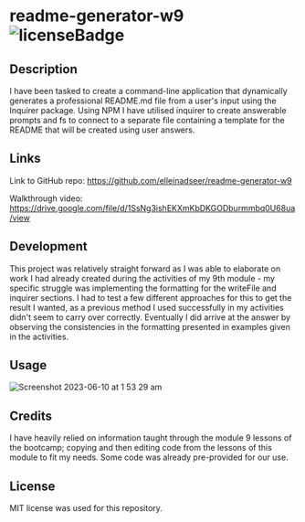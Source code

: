 # readme-generator-w9  ![licenseBadge](https://img.shields.io/badge/license-MIT-blue.svg)
## Description

I have been tasked to create a command-line application that dynamically generates a professional README.md file from a user's input using the Inquirer package. Using NPM I have utilised inquirer to create answerable prompts and fs to connect to a separate file containing a template for the README that will be created using user answers. 

## Links

Link to GitHub repo: 
https://github.com/elleinadseer/readme-generator-w9

Walkthrough video:
https://drive.google.com/file/d/1SsNg3ishEKXmKbDKGODburmmbq0U68ua/view

## Development

This project was relatively straight forward as I was able to elaborate on work I had already created during the activities of my 9th module - my specific struggle was implementing the formatting for the writeFile and inquirer sections. I had to test a few different approaches for this to get the result I wanted, as a previous method I used successfully in my activities didn't seem to carry over correctly. Eventually I did arrive at the answer by observing the consistencies in the formatting presented in examples given in the activities. 

## Usage

![Screenshot 2023-06-10 at 1 53 29 am](https://github.com/elleinadseer/readme-generator-w9/assets/126515415/b46e98aa-c8aa-4b1f-9fec-e814996d64af)

## Credits

I have heavily relied on information taught through the module 9 lessons of the bootcamp; copying and then editing code from the lessons of this module to fit my needs. Some code was already pre-provided for our use. 

## License

MIT license was used for this repository. 
